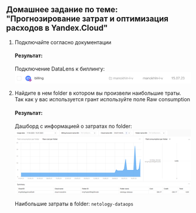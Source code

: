 ## Домашнее задание по теме: "Прогнозирование затрат и оптимизация расходов в Yandex.Cloud"

1. Подключайте согласно документации

    #### Результат:

    Подключение DataLens к биллингу:
    ![](./assets/images/billing-connect.png)

1. Найдите в нем folder в котором вы произвели наибольшие траты. Так как у вас используется грант используйте поле Raw consumption

    #### Результат:

    Дашборд с информацией о затратах по folder:
    ![](./assets/images/dashboard.png)

    Наибольшие затраты в folder: `netology-dataops`
